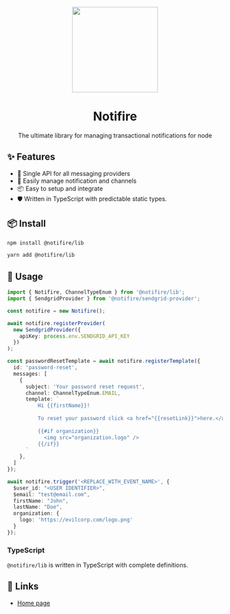 <p align="center">
  <a href="https://notifire.co">
    <img width="200" src="https://notifire.co/img/logo.png">
  </a>
</p>

<h1 align="center">Notifire</h1>

<div align="center">

The ultimate library for managing transactional notifications for node

</div>

## ✨ Features

- 🌈 Single API for all messaging providers
- 🌈 Easily manage notification and channels 
- 📦 Easy to setup and integrate
- 🛡 Written in TypeScript with predictable static types.

## 📦 Install

```bash
npm install @notifire/lib
```

```bash
yarn add @notifire/lib
```

## 🔨 Usage

```ts
import { Notifire, ChannelTypeEnum } from '@notifire/lib';
import { SendgridProvider } from '@notifire/sendgrid-provider';

const notifire = new Notifire();

await notifire.registerProvider(
  new SendgridProvider({
    apiKey: process.env.SENDGRID_API_KEY
  })
);

const passwordResetTemplate = await notifire.registerTemplate({
  id: 'password-reset',
  messages: [
    {
      subject: 'Your password reset request',
      channel: ChannelTypeEnum.EMAIL,
      template: `
          Hi {{firstName}}!
          
          To reset your password click <a href="{{resetLink}}">here.</a>
          
          {{#if organization}}
            <img src="organization.logo" />
          {{/if}}
      `
    },
  ]
});

await notifire.trigger('<REPLACE_WITH_EVENT_NAME>', {
  $user_id: "<USER IDENTIFIER>",
  $email: "test@email.com",
  firstName: "John",
  lastName: "Doe",
  organization: {
    logo: 'https://evilcorp.com/logo.png'
  }
});
```

### TypeScript

`@notifire/lib` is written in TypeScript with complete definitions.

## 🔗 Links
- [Home page](https://notifire.co/)
